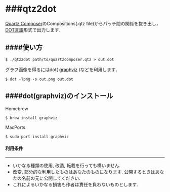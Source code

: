 ###qtz2dot
====
[Quartz Composer](http://en.wikipedia.org/wiki/Quartz_Composer)のCompositions(.qtz file)からパッチ間の関係を抜き出し，[DOT言語](http://ja.wikipedia.org/wiki/DOT言語)形式で出力します．

####使い方
----
    $ ./qtz2dot path/to/quartzcomposer.qtz > out.dot

グラフ画像を得るにはdot( [graphviz](http://www.graphviz.org) )などを利用します．

    $ dot -Tpng -o out.png out.dot

####dot(graphviz)のインストール
----
Homebrew

    $ brew install graphviz

MacPorts

    $ sudo port install graphviz

#### 利用条件
----
* いかなる種類の使用, 改造, 転載を行っても構いません.
* 改変, 部分的な利用したものはあなたのものになります. 公開するときはあなたの名前の元に公開してください.
* これによるいかなる損害も作者は責任を負わないものとします.
